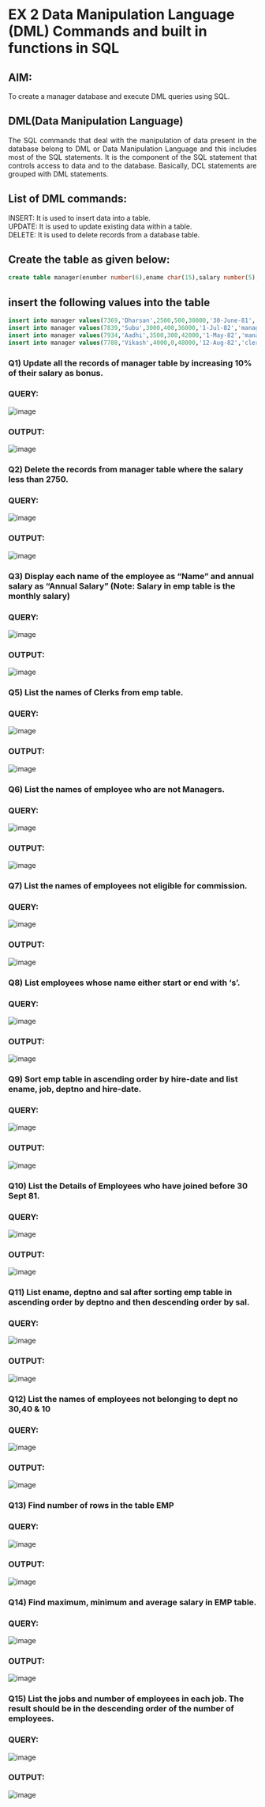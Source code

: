 # EX 2 Data Manipulation Language (DML) Commands and built in functions in SQL
## AIM:
To create a manager database and execute DML queries using SQL.


## DML(Data Manipulation Language)
<div align="justify">
The SQL commands that deal with the manipulation of data present in the database belong to DML or Data Manipulation Language and this includes most of the SQL statements. It is the component of the SQL statement that controls access to data and to the database. Basically, DCL statements are grouped with DML statements.
</div>

## List of DML commands: 
<div align="justify">
INSERT: It is used to insert data into a table.<br>
UPDATE: It is used to update existing data within a table.<br>
DELETE: It is used to delete records from a database table.<br>
</div>

## Create the table as given below:
```sql
create table manager(enumber number(6),ename char(15),salary number(5),commission number(4),annualsalary number(7),Hiredate date,designation char(10),deptno number(2),reporting char(10));
```
## insert the following values into the table
```sql
insert into manager values(7369,'Dharsan',2500,500,30000,'30-June-81','clerk',10,'John');
insert into manager values(7839,'Subu',3000,400,36000,'1-Jul-82','manager',null,'James');
insert into manager values(7934,'Aadhi',3500,300,42000,'1-May-82','manager',30,NULL);
insert into manager values(7788,'Vikash',4000,0,48000,'12-Aug-82','clerk',50,'Bond');
```

### Q1) Update all the records of manager table by increasing 10% of their salary as bonus.

### QUERY:

![image](https://github.com/Jeevithaelumalai/EX-2-Data-Manipulation-Language-DML-and-Data-Control-Language-DCL-Commands/assets/118708245/c8cde3d5-7d3c-4fd9-9d45-b3f4f22da4e8)

### OUTPUT:
![image](https://github.com/Jeevithaelumalai/EX-2-Data-Manipulation-Language-DML-and-Data-Control-Language-DCL-Commands/assets/118708245/01628305-9c11-49d0-bc8b-50aee128f170)

### Q2) Delete the records from manager table where the salary less than 2750.


### QUERY:
![image](https://github.com/Jeevithaelumalai/EX-2-Data-Manipulation-Language-DML-and-Data-Control-Language-DCL-Commands/assets/118708245/c91f4e68-36dc-48f3-94ed-76903844bad7)


### OUTPUT:
![image](https://github.com/Jeevithaelumalai/EX-2-Data-Manipulation-Language-DML-and-Data-Control-Language-DCL-Commands/assets/118708245/34db2c9b-5117-444a-9aef-159d32a9338c)

### Q3) Display each name of the employee as “Name” and annual salary as “Annual Salary” (Note: Salary in emp table is the monthly salary)


### QUERY:
![image](https://github.com/Jeevithaelumalai/EX-2-Data-Manipulation-Language-DML-and-Data-Control-Language-DCL-Commands/assets/118708245/7f83ed7d-d95d-4a75-aec4-4bf8004e7b49)


### OUTPUT:
![image](https://github.com/Jeevithaelumalai/EX-2-Data-Manipulation-Language-DML-and-Data-Control-Language-DCL-Commands/assets/118708245/590180fa-f98a-48d7-8d3c-b07364a2528b)

### Q5)	List the names of Clerks from emp table.


### QUERY:
![image](https://github.com/Jeevithaelumalai/EX-2-Data-Manipulation-Language-DML-and-Data-Control-Language-DCL-Commands/assets/118708245/187e3be8-14ef-4a62-84cf-0e0dc88d6f0d)


### OUTPUT:
![image](https://github.com/Jeevithaelumalai/EX-2-Data-Manipulation-Language-DML-and-Data-Control-Language-DCL-Commands/assets/118708245/10f5e6ed-f57e-48e7-8c25-6f3dc4ea152e)


### Q6)	List the names of employee who are not Managers.


### QUERY:

![image](https://github.com/Jeevithaelumalai/EX-2-Data-Manipulation-Language-DML-and-Data-Control-Language-DCL-Commands/assets/118708245/0662095e-606f-4551-9422-a1a63ee28e66)

### OUTPUT:
![image](https://github.com/Jeevithaelumalai/EX-2-Data-Manipulation-Language-DML-and-Data-Control-Language-DCL-Commands/assets/118708245/1eb9c261-840e-4ffb-8aef-f44fd62b7db9)


### Q7)	List the names of employees not eligible for commission.


### QUERY:
![image](https://github.com/Jeevithaelumalai/EX-2-Data-Manipulation-Language-DML-and-Data-Control-Language-DCL-Commands/assets/118708245/0796637f-8a0b-4078-a536-7a31b72b23a7)


### OUTPUT:
![image](https://github.com/Jeevithaelumalai/EX-2-Data-Manipulation-Language-DML-and-Data-Control-Language-DCL-Commands/assets/118708245/4666635c-2bab-4cff-8e61-11a7d55f9237)


### Q8)	List employees whose name either start or end with ‘s’.


### QUERY:
![image](https://github.com/Jeevithaelumalai/EX-2-Data-Manipulation-Language-DML-and-Data-Control-Language-DCL-Commands/assets/118708245/8a2eac3b-fc17-4100-bfab-83c3b0d19822)


### OUTPUT:
![image](https://github.com/Jeevithaelumalai/EX-2-Data-Manipulation-Language-DML-and-Data-Control-Language-DCL-Commands/assets/118708245/8772a9f2-d55f-4c31-9052-1c9e79206556)


### Q9) Sort emp table in ascending order by hire-date and list ename, job, deptno and hire-date.


### QUERY:
![image](https://github.com/Jeevithaelumalai/EX-2-Data-Manipulation-Language-DML-and-Data-Control-Language-DCL-Commands/assets/118708245/da807830-6a9a-48dd-9222-7646d38279df)


### OUTPUT:
![image](https://github.com/Jeevithaelumalai/EX-2-Data-Manipulation-Language-DML-and-Data-Control-Language-DCL-Commands/assets/118708245/e9b17669-5354-48e8-998c-a77463c91cb4)


### Q10) List the Details of Employees who have joined before 30 Sept 81.


### QUERY:
![image](https://github.com/Jeevithaelumalai/EX-2-Data-Manipulation-Language-DML-and-Data-Control-Language-DCL-Commands/assets/118708245/8a8a8966-07d8-4567-b1d3-12c1ecebc6e9)


### OUTPUT:
![image](https://github.com/Jeevithaelumalai/EX-2-Data-Manipulation-Language-DML-and-Data-Control-Language-DCL-Commands/assets/118708245/056a0dca-bb1c-4414-a0f5-5ef7775ded3d)


### Q11)	List ename, deptno and sal after sorting emp table in ascending order by deptno and then descending order by sal.


### QUERY:
![image](https://github.com/Jeevithaelumalai/EX-2-Data-Manipulation-Language-DML-and-Data-Control-Language-DCL-Commands/assets/118708245/9d7d9693-1a4a-4b4e-8524-db71b346f950)


### OUTPUT:
![image](https://github.com/Jeevithaelumalai/EX-2-Data-Manipulation-Language-DML-and-Data-Control-Language-DCL-Commands/assets/118708245/c7c0f23f-9952-475f-8675-1c0b85de8ac2)


### Q12) List the names of employees not belonging to dept no 30,40 & 10


### QUERY:
![image](https://github.com/Jeevithaelumalai/EX-2-Data-Manipulation-Language-DML-and-Data-Control-Language-DCL-Commands/assets/118708245/e1fc9daf-e9ab-4069-89ca-6536389a5acf)


### OUTPUT:
![image](https://github.com/Jeevithaelumalai/EX-2-Data-Manipulation-Language-DML-and-Data-Control-Language-DCL-Commands/assets/118708245/ce47a304-1847-4e92-a586-cdfc94ef1c3f)

### Q13) Find number of rows in the table EMP

### QUERY:
![image](https://github.com/Jeevithaelumalai/EX-2-Data-Manipulation-Language-DML-and-Data-Control-Language-DCL-Commands/assets/118708245/d957a206-b96d-41f4-a3dc-3d1d71108542)


### OUTPUT:

![image](https://github.com/Jeevithaelumalai/EX-2-Data-Manipulation-Language-DML-and-Data-Control-Language-DCL-Commands/assets/118708245/0bfcc921-cac5-423b-87e6-37422ffbf04a)

### Q14) Find maximum, minimum and average salary in EMP table.

### QUERY:
![image](https://github.com/Jeevithaelumalai/EX-2-Data-Manipulation-Language-DML-and-Data-Control-Language-DCL-Commands/assets/118708245/bf03230b-7cf5-4b1c-bea1-8159251cd78e)


### OUTPUT:
![image](https://github.com/Jeevithaelumalai/EX-2-Data-Manipulation-Language-DML-and-Data-Control-Language-DCL-Commands/assets/118708245/d11809ee-3232-4c58-b88c-7cd9b725d48b)


### Q15) List the jobs and number of employees in each job. The result should be in the descending order of the number of employees.

### QUERY:
![image](https://github.com/Jeevithaelumalai/EX-2-Data-Manipulation-Language-DML-and-Data-Control-Language-DCL-Commands/assets/118708245/99468141-55a7-49db-bd2a-e6dc6db8d2f0)


### OUTPUT:
![image](https://github.com/Jeevithaelumalai/EX-2-Data-Manipulation-Language-DML-and-Data-Control-Language-DCL-Commands/assets/118708245/1039c807-ae86-45a4-86d6-f72b6a52111f)
